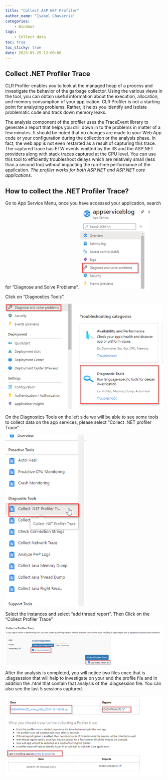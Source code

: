 ```yaml
---
title: "Collect ASP NET Profiler"
author_name: "Isabel Chavarria"
categories:
    - Windows 
tags:
    - Collect data
toc: true
toc_sticky: true
date: 2023-05-25 12:00:00
---
```

<html>
<head>
  <!-- Google tag (gtag.js) -->
<script async src="https://www.googletagmanager.com/gtag/js?id=G-0DC5DVJXR5"></script>
<script>
  window.dataLayer = window.dataLayer || [];
  function gtag(){dataLayer.push(arguments);}
  gtag('js', new Date());

  gtag('config', 'G-0DC5DVJXR5');
</script>
</head>
</html>

## Collect .NET Profiler Trace

CLR Profiler enables you to look at the managed heap of a process and investigate the behavior of the garbage collector. Using the various views in the tool, you can obtain useful information about the execution, allocation, and memory consumption of your application. CLR Profiler is not a starting point for analyzing problems. Rather, it helps you identify and isolate problematic code and track down memory leaks.

The analysis component of the profiler uses the TraceEvent library to generate a report that helps you drill down in to the problems in matter of a few minutes. It should be noted that no changes are made to your Web App code or your configuration during the collection or the analysis phase. In fact, the web app is not even restarted as a result of capturing this trace. The captured trace has ETW events emitted by the IIS and the ASP.NET providers along with stack traces captured at the CPU level. You can use this tool to efficiently troubleshoot delays which are relatively small (less than a second too) without impacting the run-time performance of the application. *The profiler works for both ASP.NET and ASP.NET core applications.*

## How to collect the .NET Profiler Trace?

Go to App Service Menu, once you have accessed your application, search for “Diagnose and Solve Problems”.
                ![flow](/media/2023/profiler/01.png)

Click on “Diagnostics Tools”.

![flow](/media/2023/profiler/02.png)

On the Diagnostics Tools on the left side we will be able to see some tools to collect data on the app services, please select “Collect .NET profiler Trace”

![flow](/media/2023/profiler/03.png)

Select the instances and select “add thread report”. Then Click on the “Collect Profiler Trace”

![flow](/media/2023/profiler/04.png)

After the analysis is completed, you will notice two files once that is .diagsession that will help to investigate on your end the profile file and in addition the .html that contain that analysis of the .diagsession file. You can also see the last 5 sessions captured.

![flow](/media/2023/profiler/06.png)